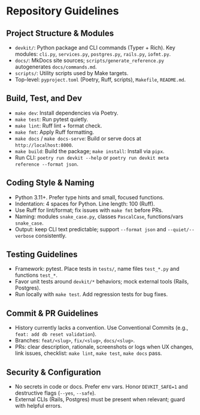 # Repository Guidelines

## Project Structure & Modules
- `devkit/`: Python package and CLI commands (Typer + Rich). Key modules: `cli.py`, `services.py`, `postgres.py`, `rails.py`, `iofmt.py`.
- `docs/`: MkDocs site sources; `scripts/generate_reference.py` autogenerates `docs/commands.md`.
- `scripts/`: Utility scripts used by Make targets.
- Top-level: `pyproject.toml` (Poetry, Ruff, scripts), `Makefile`, `README.md`.

## Build, Test, and Dev
- `make dev`: Install dependencies via Poetry.
- `make test`: Run pytest quietly.
- `make lint`: Ruff lint + format check.
- `make fmt`: Apply Ruff formatting.
- `make docs` / `make docs-serve`: Build or serve docs at `http://localhost:8000`.
- `make build`: Build the package; `make install`: Install via `pipx`.
- Run CLI: `poetry run devkit --help` or `poetry run devkit meta reference --format json`.

## Coding Style & Naming
- Python 3.11+. Prefer type hints and small, focused functions.
- Indentation: 4 spaces for Python. Line length: 100 (Ruff).
- Use Ruff for lint/format; fix issues with `make fmt` before PRs.
- Naming: modules `snake_case.py`, classes `PascalCase`, functions/vars `snake_case`.
- Output: keep CLI text predictable; support `--format json` and `--quiet/--verbose` consistently.

## Testing Guidelines
- Framework: pytest. Place tests in `tests/`, name files `test_*.py` and functions `test_*`.
- Favor unit tests around `devkit/*` behaviors; mock external tools (Rails, Postgres).
- Run locally with `make test`. Add regression tests for bug fixes.

## Commit & PR Guidelines
- History currently lacks a convention. Use Conventional Commits (e.g., `feat: add db reset validation`).
- Branches: `feat/<slug>`, `fix/<slug>`, `docs/<slug>`.
- PRs: clear description, rationale, screenshots or logs when UX changes, link issues, checklist: `make lint`, `make test`, `make docs` pass.

## Security & Configuration
- No secrets in code or docs. Prefer env vars. Honor `DEVKIT_SAFE=1` and destructive flags (`--yes`, `--safe`).
- External CLIs (Rails, Postgres) must be present when relevant; guard with helpful errors.
